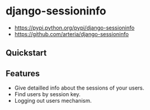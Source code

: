 # django-sessioninfo

* https://pypi.python.org/pypi/django-sessioninfo
* https://github.com/arteria/django-sessioninfo 

## Quickstart

 


## Features

* Give detailled info about the sessions of your users.
* Find users by session key.
* Logging out users mechanism.

